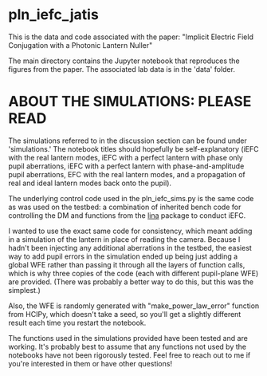 # pln_iefc_jatis

This is the data and code associated with the paper: "Implicit Electric Field Conjugation with a Photonic Lantern Nuller"

The main directory contains the Jupyter notebook that reproduces the figures from the paper. The associated lab data is in the 'data' folder.

# ABOUT THE SIMULATIONS: PLEASE READ

The simulations referred to in the discussion section can be found under 'simulations.' The notebook titles should hopefully be self-explanatory (iEFC with the real lantern modes, iEFC with a perfect lantern with phase only pupil aberrations, iEFC with a perfect lantern with phase-and-amplitude pupil aberrations, EFC with the real lantern modes, and a propagation of real and ideal lantern modes back onto the pupil).

The underlying control code used in the pln_iefc_sims.py is the same code as was used on the testbed: a combination of inherited bench code for controlling the DM and functions from the [lina](https://github.com/uasal/lina/blob/main/lina) package to conduct iEFC.

I wanted to use the exact same code for consistency, which meant adding in a simulation of the lantern in place of reading the camera. Because I hadn't been injecting any additional aberrations in the testbed, the easiest way to add pupil errors in the simulation ended up being just adding a global WFE rather than passing it through all the layers of function calls, which is why three copies of the code (each with different pupil-plane WFE) are provided. (There was probably a better way to do this, but this was the simplest.)

Also, the WFE is randomly generated with "make_power_law_error" function from HCIPy, which doesn't take a seed, so you'll get a slightly different result each time you restart the notebook.

The functions used in the simulations provided have been tested and are working. It's probably best to assume that any functions not used by the notebooks have not been rigorously tested. Feel free to reach out to me if you're interested in them or have other questions!